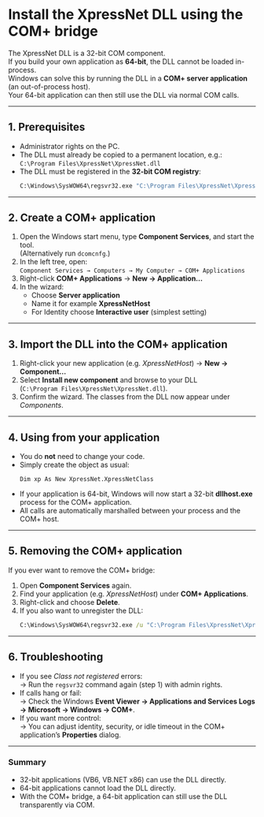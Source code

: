 # Install the XpressNet DLL using the COM+ bridge

The XpressNet DLL is a 32-bit COM component.  
If you build your own application as **64-bit**, the DLL cannot be loaded in-process.  
Windows can solve this by running the DLL in a **COM+ server application** (an out-of-process host).  
Your 64-bit application can then still use the DLL via normal COM calls.

---

## 1. Prerequisites
- Administrator rights on the PC.
- The DLL must already be copied to a permanent location, e.g.:  
  `C:\Program Files\XpressNet\XpressNet.dll`
- The DLL must be registered in the **32-bit COM registry**:  
  ```bat
  C:\Windows\SysWOW64\regsvr32.exe "C:\Program Files\XpressNet\XpressNet.dll"
  ```

---

## 2. Create a COM+ application

1. Open the Windows start menu, type **Component Services**, and start the tool.  
   (Alternatively run `dcomcnfg`.)
2. In the left tree, open:  
   `Component Services → Computers → My Computer → COM+ Applications`
3. Right-click **COM+ Applications** → **New → Application…**
4. In the wizard:  
   - Choose **Server application**  
   - Name it for example **XpressNetHost**  
   - For Identity choose **Interactive user** (simplest setting)

---

## 3. Import the DLL into the COM+ application

1. Right-click your new application (e.g. *XpressNetHost*) → **New → Component…**  
2. Select **Install new component** and browse to your DLL  
   (`C:\Program Files\XpressNet\XpressNet.dll`).  
3. Confirm the wizard. The classes from the DLL now appear under *Components*.

---

## 4. Using from your application

- You do **not** need to change your code.  
- Simply create the object as usual:  
  ```vbnet
  Dim xp As New XpressNet.XpressNetClass
  ```
- If your application is 64-bit, Windows will now start a 32-bit **dllhost.exe** process for the COM+ application.  
- All calls are automatically marshalled between your process and the COM+ host.

---

## 5. Removing the COM+ application

If you ever want to remove the COM+ bridge:

1. Open **Component Services** again.  
2. Find your application (e.g. *XpressNetHost*) under **COM+ Applications**.  
3. Right-click and choose **Delete**.  
4. If you also want to unregister the DLL:  
   ```bat
   C:\Windows\SysWOW64\regsvr32.exe /u "C:\Program Files\XpressNet\XpressNet.dll"
   ```

---

## 6. Troubleshooting

- If you see *Class not registered* errors:  
  → Run the `regsvr32` command again (step 1) with admin rights.  
- If calls hang or fail:  
  → Check the Windows **Event Viewer → Applications and Services Logs → Microsoft → Windows → COM+**.  
- If you want more control:  
  → You can adjust identity, security, or idle timeout in the COM+ application’s **Properties** dialog.

---

### Summary
- 32-bit applications (VB6, VB.NET x86) can use the DLL directly.  
- 64-bit applications cannot load the DLL directly.  
- With the COM+ bridge, a 64-bit application can still use the DLL transparently via COM.
